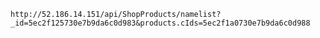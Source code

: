 `http://52.186.14.151/api/ShopProducts/namelist?_id=5ec2f125730e7b9da6c0d983&products.cIds=5ec2f1a0730e7b9da6c0d988`
